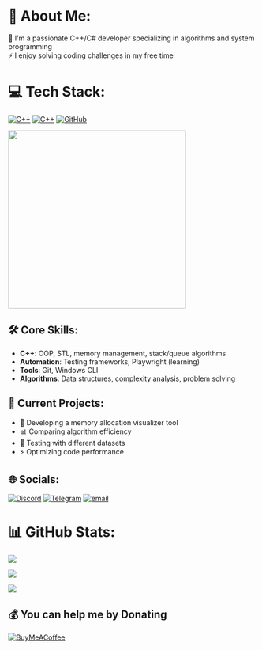 # 💫 About Me:
🔭 I'm a passionate C++/C# developer specializing in algorithms and system programming<br>
⚡ I enjoy solving coding challenges in my free time

# 💻 Tech Stack:

[![C++](https://img.shields.io/badge/C++-9e4c65?style=for-the-badge&logo=cplusplus&logoColor=)](https://github.com/1wintab/ParseTreeExplorer)
[![C++](https://img.shields.io/badge/C%23-yellow?style=for-the-badge&logo=cplusplus&logoColor=)](https://github.com/1wintab/ParseTreeExplorer)
[![GitHub](https://img.shields.io/badge/GitHub-blue?style=for-the-badge&logo=github)](https://github.com/1wintab/ParseTreeExplorer)

<img src="https://media1.giphy.com/media/v1.Y2lkPTc5MGI3NjExcmUxY3F0M2sycTZ1eGJhNG5iMXNqcjZzMXMyb2lxNjA5am10bGliZCZlcD12MV9pbnRlcm5hbF9naWZfYnlfaWQmY3Q9Zw/YYW0hHizzIOrlhimPG/giphy.gif" width="360px">

## 🛠 Core Skills:
- **C++**: OOP, STL, memory management, stack/queue algorithms  
- **Automation**: Testing frameworks, Playwright (learning)  
- **Tools**: Git, Windows CLI  
- **Algorithms**: Data structures, complexity analysis, problem solving

## 🔭 Current Projects:
- 📐 Developing a memory allocation visualizer tool
- 📊 Comparing algorithm efficiency  
- 🧪 Testing with different datasets  
- ⚡ Optimizing code performance

## 🌐 Socials:
[![Discord](https://img.shields.io/badge/Discord-%237289DA.svg?logo=discord&logoColor=white)](https://discord.gg/wintabb) 
[![Telegram](https://img.shields.io/badge/Telegram-2CA5E0.svg?logo=telegram&logoColor=white)](https://t.me/wintabb)
[![email](https://img.shields.io/badge/Email-D14836?logo=gmail&logoColor=white)](mailto:4)


# 📊 GitHub Stats:
![](https://github-readme-stats.vercel.app/api/top-langs/?username=1wintab&theme=dark&hide_border=false&include_all_commits=true&count_private=true&layout=compact)

![](https://github-readme-stats.vercel.app/api?username=1wintab&theme=dark&hide_border=false&include_all_commits=true&count_private=true)<br/>

![](https://nirzak-streak-stats.vercel.app/?user=1wintab&theme=dark&hide_border=false)<br/>




## 💰 You can help me by Donating
[![BuyMeACoffee](https://img.shields.io/badge/Buy%20Me%20a%20Coffee-ffdd00?style=for-the-badge&logo=buy-me-a-coffee&logoColor=black)](https://buymeacoffee.com//)
